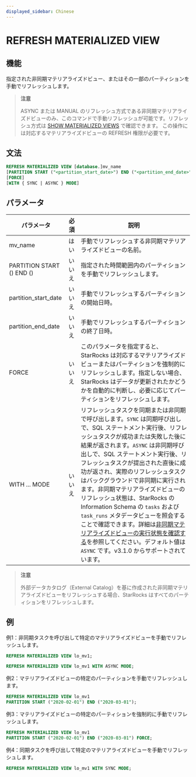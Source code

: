 ```yaml
---
displayed_sidebar: Chinese
---
```


# REFRESH MATERIALIZED VIEW

## 機能

指定された非同期マテリアライズドビュー、またはその一部のパーティションを手動でリフレッシュします。

> **注意**
>
> ASYNC または MANUAL のリフレッシュ方式である非同期マテリアライズドビューのみ、このコマンドで手動リフレッシュが可能です。リフレッシュ方式は [SHOW MATERIALIZED VIEWS](../data-manipulation/SHOW_MATERIALIZED_VIEW.md) で確認できます。
> この操作には対応するマテリアライズドビューの REFRESH 権限が必要です。

## 文法

```SQL
REFRESH MATERIALIZED VIEW [database.]mv_name
[PARTITION START ("<partition_start_date>") END ("<partition_end_date>")]
[FORCE]
[WITH { SYNC | ASYNC } MODE]
```

## パラメータ

| **パラメータ**             | **必須**     | **説明**                     |
| ------------------------- | ------------ | ---------------------------- |
| mv_name                   | はい         | 手動でリフレッシュする非同期マテリアライズドビューの名前。 |
| PARTITION START () END () | いいえ       | 指定された時間範囲内のパーティションを手動でリフレッシュします。 |
| partition_start_date      | いいえ       | 手動でリフレッシュするパーティションの開始日時。 |
| partition_end_date        | いいえ       | 手動でリフレッシュするパーティションの終了日時。 |
| FORCE                     | いいえ       | このパラメータを指定すると、StarRocks は対応するマテリアライズドビューまたはパーティションを強制的にリフレッシュします。指定しない場合、StarRocks はデータが更新されたかどうかを自動的に判断し、必要に応じてパーティションをリフレッシュします。|
| WITH ... MODE             | いいえ       | リフレッシュタスクを同期または非同期で呼び出します。`SYNC` は同期呼び出しで、SQL ステートメント実行後、リフレッシュタスクが成功または失敗した後に結果が返されます。`ASYNC` は非同期呼び出しで、SQL ステートメント実行後、リフレッシュタスクが提出された直後に成功が返され、実際のリフレッシュタスクはバックグラウンドで非同期に実行されます。非同期マテリアライズドビューのリフレッシュ状態は、StarRocks の Information Schema の `tasks` および `task_runs` メタデータビューを照会することで確認できます。詳細は[非同期マテリアライズドビューの実行状態を確認する](../../../using_starrocks/Materialized_view.md#非同期マテリアライズドビューの実行状態を確認する)を参照してください。デフォルト値は `ASYNC` です。v3.1.0 からサポートされています。|

> **注意**
>
> 外部データカタログ（External Catalog）を基に作成された非同期マテリアライズドビューをリフレッシュする場合、StarRocks はすべてのパーティションをリフレッシュします。

## 例

例1：非同期タスクを呼び出して特定のマテリアライズドビューを手動でリフレッシュします。

```SQL
REFRESH MATERIALIZED VIEW lo_mv1;

REFRESH MATERIALIZED VIEW lo_mv1 WITH ASYNC MODE;
```

例2：マテリアライズドビューの特定のパーティションを手動でリフレッシュします。

```SQL
REFRESH MATERIALIZED VIEW lo_mv1 
PARTITION START ("2020-02-01") END ("2020-03-01");
```

例3：マテリアライズドビューの特定のパーティションを強制的に手動でリフレッシュします。

```SQL
REFRESH MATERIALIZED VIEW lo_mv1 
PARTITION START ("2020-02-01") END ("2020-03-01") FORCE;
```

例4：同期タスクを呼び出して特定のマテリアライズドビューを手動でリフレッシュします。

```SQL
REFRESH MATERIALIZED VIEW lo_mv1 WITH SYNC MODE;
```

